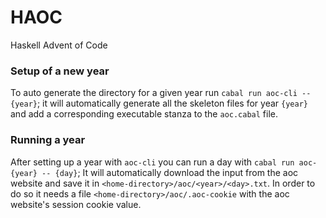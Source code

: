 # HAOC
Haskell Advent of Code

### Setup of a new year
To auto generate the directory for a given year run `cabal run aoc-cli -- {year}`;
it will automatically generate all the skeleton files for year `{year}` and add a corresponding executable stanza to the `aoc.cabal` file.

### Running a year
After setting up a year with `aoc-cli` you can run a day with `cabal run aoc-{year} -- {day}`;
It will automatically download the input from the aoc website and save it in `<home-directory>/aoc/<year>/<day>.txt`.
In order to do so it needs a file `<home-directory>/aoc/.aoc-cookie` with the aoc website's session cookie value.
